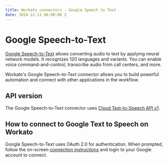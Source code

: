 ```yaml
---
title: Workato connectors - Google Speech to Text
date: 2018-12-11 06:00:00 Z
---
```


# Google Speech-to-Text
[Google Speech-to-Text](https://cloud.google.com/speech-to-text/) allows converting audio to text by applying neural network models. It recognizes 120 languages and variants. You can enable voice command-and-control, transcribe audio from call centers, and more.

Workato's Google Speech-to-Text connector allows you to build powerful automation and connect with other applications in the workflow.

## API version
The Google Speech-to-Text connector uses [Cloud Text-to-Speech API v1](https://cloud.google.com/text-to-speech/docs/reference/rest/).

## How to connect to Google Text to Speech on Workato
Google Speech-to-Text uses OAuth 2.0 for authentication. When prompted, follow the on-screen [connection instructions](/connections.md) and login to your Google account to connect.
